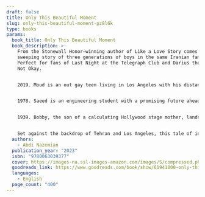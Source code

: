 ```yaml
---
draft: false
title: Only This Beautiful Moment
slug: only-this-beautiful-moment-pz8l6k
type: books
params:
  book_title: Only This Beautiful Moment
  book_description: >-
    From the Stonewall Honor–winning author of Like a Love Story comes a
    sweeping story of three generations of boys in the same Iranian family.
    Perfect for fans of Last Night at the Telegraph Club and Darius the Great Is
    Not Okay.


    2019. Moud is an out gay teen living in Los Angeles with his distant father, Saeed. When Moud gets the news that his grandfather in Iran is dying, he accompanies his dad to Tehran, where the revelation of family secrets will force Moud into a new understanding of his history, his culture, and himself.


    1978. Saeed is an engineering student with a promising future ahead of him in Tehran. But when his parents discover his involvement in the country’s burgeoning revolution, they send him to safety in America, a country Saeed despises. And even worse—he’s forced to live with the American grandmother he never knew existed.


    1939. Bobby, the son of a calculating Hollywood stage mother, lands a coveted MGM studio contract. But the fairy-tale world of glamour he’s thrust into has a dark side.


    Set against the backdrop of Tehran and Los Angeles, this tale of intergenerational trauma and love is an ode to the fragile bonds of family, the hidden secrets of history, and all the beautiful moments that make us who we are today.
  authors:
    - Abdi Nazemian
  publication_year: "2023"
  isbn: "9780063039377"
  cover: https://images-na.ssl-images-amazon.com/images/S/compressed.photo.goodreads.com/books/1665839481i/61941000.jpg
  goodreads_link: https://www.goodreads.com/book/show/61941000-only-this-beautiful-moment
  languages:
    - English
  page_count: "400"
---
```

